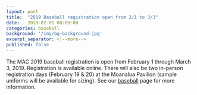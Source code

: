 ```yaml
---
layout: post
title:  "2019 Baseball registration open from 2/1 to 3/3"
date:   2019-02-01 08:00:00
categories: baseball
background: '/img/bg-background.jpg'
excerpt_separator: <!--more-->
published: false
---
```

The MAC 2019 baseball registration is open from February 1 through March 3, 2019.
Registration is available online. There will also be two in-person registration
days (February 19 & 20) at the Moanalua Pavilion (sample uniforms will be
available for sizing). See our [baseball](/baseball) page for more information.